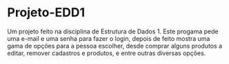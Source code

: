 # Projeto-EDD1
Um projeto feito na disciplina de Estrutura de Dados 1. Este progama pede uma e-mail e uma senha para fazer o login, depois de feito mostra uma gama de opções para a pessoa escolher, desde comprar alguns produtos a editar, remover cadastros e produtos, e entre outras diversas opções.
